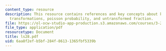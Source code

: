 ```yaml
---
content_type: resource
description: This resource contains references and key concepts about kinetics of
  transformations, poisson probability, and untransformed fraction.
file: https://ol-ocw-studio-app-production.s3.amazonaws.com/courses/3-21-kinetic-processes-in-materials-spring-2006/6aa8f2efb5bf284f86131365fbf5339b_ls28.pdf
file_type: application/pdf
resourcetype: Document
title: ls28.pdf
uid: 6aa8f2ef-b5bf-284f-8613-1365fbf5339b
---
```

